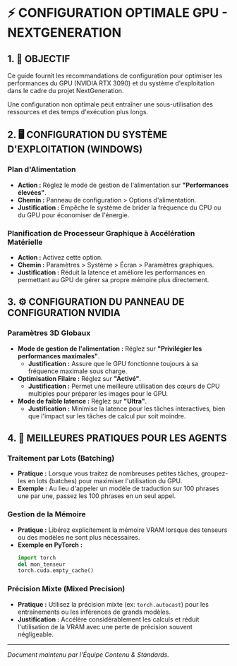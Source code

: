 # ⚡️ CONFIGURATION OPTIMALE GPU - NEXTGENERATION

## 1. 🎯 OBJECTIF

Ce guide fournit les recommandations de configuration pour optimiser les performances du GPU (NVIDIA RTX 3090) et du système d'exploitation dans le cadre du projet NextGeneration.

Une configuration non optimale peut entraîner une sous-utilisation des ressources et des temps d'exécution plus longs.

## 2. 🖥️ CONFIGURATION DU SYSTÈME D'EXPLOITATION (WINDOWS)

### **Plan d'Alimentation**
-   **Action :** Réglez le mode de gestion de l'alimentation sur **"Performances élevées"**.
-   **Chemin :** Panneau de configuration > Options d'alimentation.
-   **Justification :** Empêche le système de brider la fréquence du CPU ou du GPU pour économiser de l'énergie.

### **Planification de Processeur Graphique à Accélération Matérielle**
-   **Action :** Activez cette option.
-   **Chemin :** Paramètres > Système > Écran > Paramètres graphiques.
-   **Justification :** Réduit la latence et améliore les performances en permettant au GPU de gérer sa propre mémoire plus directement.

## 3. ⚙️ CONFIGURATION DU PANNEAU DE CONFIGURATION NVIDIA

### **Paramètres 3D Globaux**
-   **Mode de gestion de l'alimentation :** Réglez sur **"Privilégier les performances maximales"**.
    -   **Justification :** Assure que le GPU fonctionne toujours à sa fréquence maximale sous charge.
-   **Optimisation Filaire :** Réglez sur **"Activé"**.
    -   **Justification :** Permet une meilleure utilisation des cœurs de CPU multiples pour préparer les images pour le GPU.
-   **Mode de faible latence :** Réglez sur **"Ultra"**.
    -   **Justification :** Minimise la latence pour les tâches interactives, bien que l'impact sur les tâches de calcul pur soit moindre.

## 4. 🐍 MEILLEURES PRATIQUES POUR LES AGENTS

### **Traitement par Lots (Batching)**
-   **Pratique :** Lorsque vous traitez de nombreuses petites tâches, groupez-les en lots (batches) pour maximiser l'utilisation du GPU.
-   **Exemple :** Au lieu d'appeler un modèle de traduction sur 100 phrases une par une, passez les 100 phrases en un seul appel.

### **Gestion de la Mémoire**
-   **Pratique :** Libérez explicitement la mémoire VRAM lorsque des tenseurs ou des modèles ne sont plus nécessaires.
-   **Exemple en PyTorch :**
    ```python
    import torch
    del mon_tenseur
    torch.cuda.empty_cache()
    ```

### **Précision Mixte (Mixed Precision)**
-   **Pratique :** Utilisez la précision mixte (ex: `torch.autocast`) pour les entraînements ou les inférences de grands modèles.
-   **Justification :** Accélère considérablement les calculs et réduit l'utilisation de la VRAM avec une perte de précision souvent négligeable.

---
*Document maintenu par l'Équipe Contenu & Standards.* 